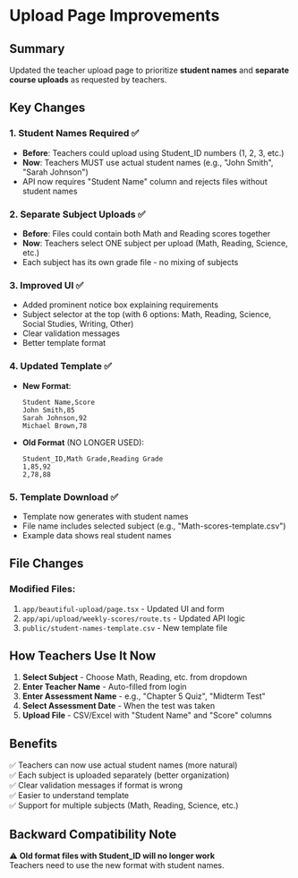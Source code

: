 # Upload Page Improvements

## Summary
Updated the teacher upload page to prioritize **student names** and **separate course uploads** as requested by teachers.

## Key Changes

### 1. **Student Names Required** ✅
- **Before**: Teachers could upload using Student_ID numbers (1, 2, 3, etc.)
- **Now**: Teachers MUST use actual student names (e.g., "John Smith", "Sarah Johnson")
- API now requires "Student Name" column and rejects files without student names

### 2. **Separate Subject Uploads** ✅
- **Before**: Files could contain both Math and Reading scores together
- **Now**: Teachers select ONE subject per upload (Math, Reading, Science, etc.)
- Each subject has its own grade file - no mixing of subjects

### 3. **Improved UI** ✅
- Added prominent notice box explaining requirements
- Subject selector at the top (with 6 options: Math, Reading, Science, Social Studies, Writing, Other)
- Clear validation messages
- Better template format

### 4. **Updated Template** ✅
- **New Format**:
  ```csv
  Student Name,Score
  John Smith,85
  Sarah Johnson,92
  Michael Brown,78
  ```
- **Old Format** (NO LONGER USED):
  ```csv
  Student_ID,Math Grade,Reading Grade
  1,85,92
  2,78,88
  ```

### 5. **Template Download** ✅
- Template now generates with student names
- File name includes selected subject (e.g., "Math-scores-template.csv")
- Example data shows real student names

## File Changes

### Modified Files:
1. `app/beautiful-upload/page.tsx` - Updated UI and form
2. `app/api/upload/weekly-scores/route.ts` - Updated API logic
3. `public/student-names-template.csv` - New template file

## How Teachers Use It Now

1. **Select Subject** - Choose Math, Reading, etc. from dropdown
2. **Enter Teacher Name** - Auto-filled from login
3. **Enter Assessment Name** - e.g., "Chapter 5 Quiz", "Midterm Test"
4. **Select Assessment Date** - When the test was taken
5. **Upload File** - CSV/Excel with "Student Name" and "Score" columns

## Benefits

✅ Teachers can now use actual student names (more natural)  
✅ Each subject is uploaded separately (better organization)  
✅ Clear validation messages if format is wrong  
✅ Easier to understand template  
✅ Support for multiple subjects (Math, Reading, Science, etc.)

## Backward Compatibility Note

⚠️ **Old format files with Student_ID will no longer work**  
Teachers need to use the new format with student names.
